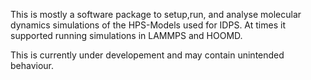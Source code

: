 This is mostly a software package to setup,run, and analyse molecular dynamics simulations of the HPS-Models used for IDPS. At times it supported running simulations in LAMMPS and HOOMD. 

This is currently under developement and may contain unintended behaviour.
